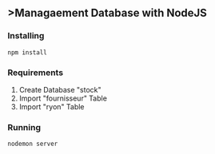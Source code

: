 ## >Managaement Database with NodeJS

### Installing
```
npm install
```
### Requirements
<ol>
    <li>Create Database "stock" </li>
    <li>Import "fournisseur" Table</li>
    <li>Import "ryon" Table</li>
</ol>

### Running
```
nodemon server
```
